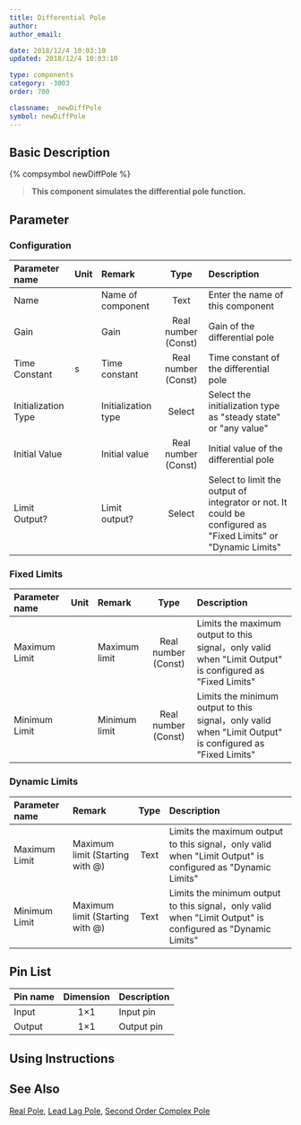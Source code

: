 ```yaml
---
title: Differential Pole
author:
author_email:

date: 2018/12/4 10:03:10
updated: 2018/12/4 10:03:10

type: components
category: -3003
order: 700

classname: _newDiffPole
symbol: newDiffPole
---
```


## Basic Description

{% compsymbol newDiffPole %}

> **This component simulates the differential pole function.**

## Parameter

### Configuration

| Parameter name      | Unit | Remark              |        Type         | Description                                                                                                   |
| :------------------ | :--- | :------------------ | :-----------------: | :------------------------------------------------------------------------------------------------------------ |
| Name                |      | Name of component   |        Text         | Enter the name of this component                                                                              |
| Gain                |      | Gain                | Real number (Const) | Gain of the differential pole                                                                                 |
| Time Constant       | s    | Time constant       | Real number (Const) | Time constant of the differential pole                                                                        |
| Initialization Type |      | Initialization type |       Select        | Select the initialization type as "steady state" or "any value"                                               |
| Initial Value       |      | Initial value       | Real number (Const) | Initial value of the differential pole                                                                        |
| Limit Output?       |      | Limit output?       |       Select        | Select to limit the output of integrator or not. It could be configured as "Fixed Limits" or "Dynamic Limits" |

### Fixed Limits

| Parameter name | Unit | Remark        |        Type         | Description                                                                                              |
| :------------- | :--- | :------------ | :-----------------: | :------------------------------------------------------------------------------------------------------- |
| Maximum Limit  |      | Maximum limit | Real number (Const) | Limits the maximum output to this signal，only valid when "Limit Output" is configured as "Fixed Limits" |
| Minimum Limit  |      | Minimum limit | Real number (Const) | Limits the minimum output to this signal，only valid when "Limit Output" is configured as "Fixed Limits" |

### Dynamic Limits

| Parameter name | Remark                          | Type | Description                                                                                                |
| :------------- | :------------------------------ | :--: | :--------------------------------------------------------------------------------------------------------- |
| Maximum Limit  | Maximum limit (Starting with @) | Text | Limits the maximum output to this signal，only valid when "Limit Output" is configured as "Dynamic Limits" |
| Minimum Limit  | Maximum limit (Starting with @) | Text | Limits the minimum output to this signal，only valid when "Limit Output" is configured as "Dynamic Limits" |

## Pin List

| Pin name | Dimension | Description |
| :------- | :-------: | :---------- |
| Input    |    1×1    | Input pin   |
| Output   |    1×1    | Output pin  |

## Using Instructions

## See Also

[Real Pole](comp_newRealPole.html), [Lead Lag Pole](comp_newLeadLag.html), [Second Order Complex Pole](comp_newComplexPole.html)
